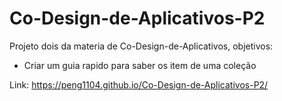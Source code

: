 # Co-Design-de-Aplicativos-P2

Projeto dois da materia de Co-Design-de-Aplicativos, objetivos:

- Criar um guia rapido para saber os item de uma coleção

Link: https://peng1104.github.io/Co-Design-de-Aplicativos-P2/
